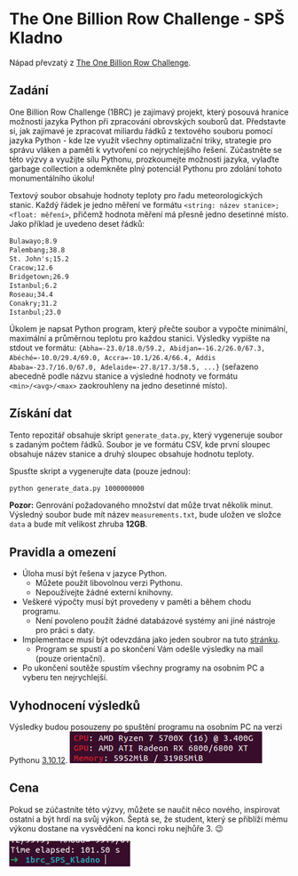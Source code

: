 # The One Billion Row Challenge - SPŠ Kladno

Nápad převzatý z [The One Billion Row Challenge](https://github.com/gunnarmorling/1brc).

## Zadání

One Billion Row Challenge (1BRC) je zajímavý projekt, který posouvá hranice možností jazyka Python při zpracování obrovských souborů dat. Představte si, jak zajímavé je zpracovat miliardu řádků z textového souboru pomocí jazyka Python - kde lze využít všechny optimalizační triky, strategie pro správu vláken a paměti k vytvoření co nejrychlejšího řešení. Zúčastněte se této výzvy a využijte sílu Pythonu, prozkoumejte možnosti jazyka, vylaďte garbage collection a odemkněte plný potenciál Pythonu pro zdolání tohoto monumentálního úkolu!

Textový soubor obsahuje hodnoty teploty pro řadu meteorologických stanic. Každý řádek je jedno měření ve formátu `<string: název stanice>;<float: měření>`, přičemž hodnota měření má přesně jedno desetinné místo. Jako příklad je uvedeno deset řádků:

```Hamburg;12.0
Bulawayo;8.9
Palembang;38.8
St. John's;15.2
Cracow;12.6
Bridgetown;26.9
Istanbul;6.2
Roseau;34.4
Conakry;31.2
Istanbul;23.0
```

Úkolem je napsat Python program, který přečte soubor a vypočte minimální, maximální a průměrnou teplotu pro každou stanici. Výsledky vypište na stdout ve formátu:
`{Abha=-23.0/18.0/59.2, Abidjan=-16.2/26.0/67.3, Abéché=-10.0/29.4/69.0, Accra=-10.1/26.4/66.4, Addis Ababa=-23.7/16.0/67.0, Adelaide=-27.8/17.3/58.5, ...}`
(seřazeno abecedně podle názvu stanice a výsledné hodnoty ve formátu `<min>/<avg>/<max>` zaokrouhleny na jedno desetinné místo).

## Získání dat

Tento repozitář obsahuje skript `generate_data.py`, který vygeneruje soubor s zadaným počtem řádků. Soubor je ve formátu CSV, kde první sloupec obsahuje název stanice a druhý sloupec obsahuje hodnotu teploty.

Spusťte skript a vygenerujte data (pouze jednou):

```bash
python generate_data.py 1000000000
```

**Pozor:** Genrování požadovaného množství dat může trvat několik minut. Výsledný soubor bude mít název `measurements.txt`, bude uložen ve složce `data` a bude mít velikost zhruba **12GB**.

## Pravidla a omezení

- Úloha musí být řešena v jazyce Python.
  - Můžete použít libovolnou verzi Pythonu.
  - Nepoužívejte žádné externí knihovny.
- Veškeré výpočty musí být provedeny v paměti a během chodu programu.
  - Není povoleno použít žádné databázové systémy ani jiné nástroje pro práci s daty.
- Implementace musí být odevzdána jako jeden soubror na tuto [stránku]().
  - Program se spustí a po skončení Vám odešle výsledky na mail (pouze orientační).
- Po ukončení soutěže spustím všechny programy na osobním PC a vyberu ten nejrychlejší.

## Vyhodnocení výsledků

Výsledky budou posouzeny po spuštění programu na osobním PC na verzi Pythonu [3.10.12](https://www.python.org/downloads/release/python-31012/).
![Specifikace PC](imgs/image.png)

## Cena

Pokud se zúčastníte této výzvy, můžete se naučit něco nového, inspirovat ostatní a být hrdí na svůj výkon. Šeptá se, že student, který se přiblíží mému výkonu dostane na vysvědčení na konci roku nejhůře 3. :wink:

![Můj výsledek](imgs/muj_vysledek.png)
